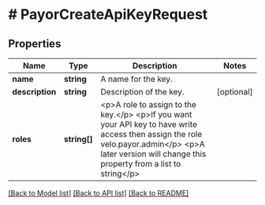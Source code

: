 # # PayorCreateApiKeyRequest

## Properties

Name | Type | Description | Notes
------------ | ------------- | ------------- | -------------
**name** | **string** | A name for the key. |
**description** | **string** | Description of the key. | [optional]
**roles** | **string[]** | &lt;p&gt;A role to assign to the key.&lt;/p&gt; &lt;p&gt;If you want your API key to have write access then assign the role velo.payor.admin&lt;/p&gt; &lt;p&gt;A later version will change this property from a list to string&lt;/p&gt; |

[[Back to Model list]](../../README.md#models) [[Back to API list]](../../README.md#endpoints) [[Back to README]](../../README.md)
